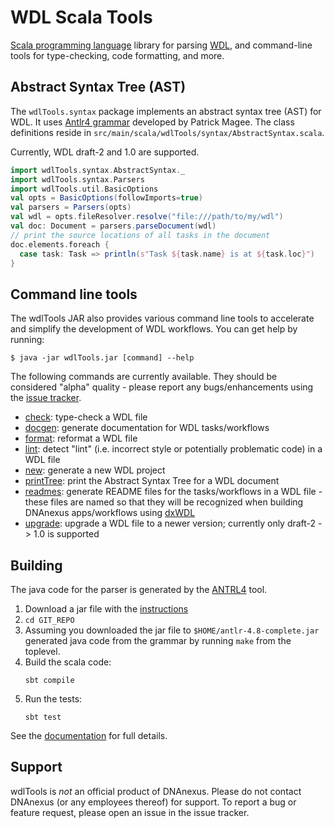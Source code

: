 # WDL Scala Tools

[Scala programming language](https://www.scala-lang.org) library for parsing [WDL](https://openwdl.org), and command-line tools for type-checking, code formatting, and more.

## Abstract Syntax Tree (AST)

The `wdlTools.syntax` package implements an abstract syntax tree (AST) for WDL. It uses [Antlr4 grammar](https://github.com/patmagee/wdl/tree/grammar-remake) developed by Patrick Magee. The class definitions reside in `src/main/scala/wdlTools/syntax/AbstractSyntax.scala`.

Currently, WDL draft-2 and 1.0 are supported.

```scala
import wdlTools.syntax.AbstractSyntax._
import wdlTools.syntax.Parsers
import wdlTools.util.BasicOptions
val opts = BasicOptions(followImports=true)
val parsers = Parsers(opts)
val wdl = opts.fileResolver.resolve("file:///path/to/my/wdl")
val doc: Document = parsers.parseDocument(wdl)
// print the source locations of all tasks in the document
doc.elements.foreach {
  case task: Task => println(s"Task ${task.name} is at ${task.loc}")
}
```

## Command line tools

The wdlTools JAR also provides various command line tools to accelerate and simplify the development of WDL workflows. You can get help by running:

```commandline
$ java -jar wdlTools.jar [command] --help
```

The following commands are currently available. They should be considered "alpha" quality - please report any bugs/enhancements using the [issue tracker](https://github.com/dnanexus-rnd/wdlTools/issues).

* [check](doc/Commands/Check.md): type-check a WDL file
* [docgen](doc/Commands/Docgen.md): generate documentation for WDL tasks/workflows
* [format](doc/Commands/Format.md): reformat a WDL file
* [lint](doc/Commands/Lint.md): detect "lint" (i.e. incorrect style or potentially problematic code) in a WDL file
* [new](doc/Commands/New.md): generate a new WDL project
* [printTree](doc/Commands/PrintTree.md): print the Abstract Syntax Tree for a WDL document
* [readmes](doc/Commands/Readmes.md): generate README files for the tasks/workflows in a WDL file - these files are named so that they will be recognized when building DNAnexus apps/workflows using [dxWDL](https://github.com/dnanexus/dxWDL)
* [upgrade](doc/Commands/Upgrade.md): upgrade a WDL file to a newer version; currently only draft-2 -> 1.0 is supported

## Building

The java code for the parser is generated by the [ANTRL4](https://www.antlr.org) tool.

1. Download a jar file with the [instructions](https://www.antlr.org/download.html)
2. `cd GIT_REPO`
3. Assuming you downloaded the jar file to `$HOME/antlr-4.8-complete.jar` generated java code from the grammar by running `make` from the toplevel.
4. Build the scala code:
    ```
    sbt compile
    ```
5. Run the tests:
    ```
    sbt test
    ```

See the [documentation](doc/Developing.md) for full details.

## Support

wdlTools is _not_ an official product of DNAnexus. Please do not contact DNAnexus (or any employees thereof) for support. To report a bug or feature request, please open an issue in the issue tracker.
